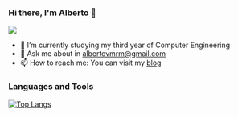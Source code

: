 ### Hi there, I'm Alberto 👋
![](https://komarev.com/ghpvc/?username=alb3rtov&color=blue&style=flat-square)
- 🔭 I’m currently studying my third year of Computer Engineering
- 💬 Ask me about in albertovmrm@gmail.com
- 📫 How to reach me: You can visit my [blog](https://informaticaenuno.wordpress.com/)


### Languages and Tools



[![Top Langs](https://github-readme-stats.vercel.app/api/top-langs/?username=alb3rtov&layout=compact&theme=cobalt)](https://github.com/anuraghazra/github-readme-stats)
